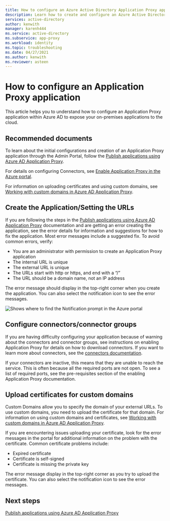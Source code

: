 ```yaml
---
title: How to configure an Azure Active Directory Application Proxy application
description: Learn how to create and configure an Azure Active Directory Application Proxy application in a few simple steps  
services: active-directory
author: kenwith
manager: karenh444
ms.service: active-directory
ms.subservice: app-proxy
ms.workload: identity
ms.topic: troubleshooting
ms.date: 04/27/2021
ms.author: kenwith
ms.reviewer: asteen
---
```


# How to configure an Application Proxy application

This article helps you to understand how to configure an Application Proxy application within Azure AD to expose your on-premises applications to the cloud.

## Recommended documents

To learn about the initial configurations and creation of an Application Proxy application through the Admin Portal, follow the [Publish applications using Azure AD Application Proxy](application-proxy-add-on-premises-application.md).

For details on configuring Connectors, see [Enable Application Proxy in the Azure portal](application-proxy-add-on-premises-application.md).

For information on uploading certificates and using custom domains, see [Working with custom domains in Azure AD Application Proxy](application-proxy-configure-custom-domain.md).

## Create the Application/Setting the URLs

If you are following the steps in the [Publish applications using Azure AD Application Proxy](application-proxy-add-on-premises-application.md) documentation and are getting an error creating the application, see the error details for information and suggestions for how to fix the application. Most error messages include a suggested fix. To avoid common errors, verify:

- You are an administrator with permission to create an Application Proxy application
- The internal URL is unique
- The external URL is unique
- The URLs start with http or https, and end with a “/”
- The URL should be a domain name, not an IP address

The error message should display in the top-right corner when you create the application. You can also select the notification icon to see the error messages.

![Shows where to find the Notification prompt in the Azure portal](./media/application-proxy-config-how-to/error-message.png)

## Configure connectors/connector groups

If you are having difficulty configuring your application because of warning about the connectors and connector groups, see instructions on enabling Application Proxy for details on how to download connectors. If you want to learn more about connectors, see the [connectors documentation](application-proxy-connectors.md).

If your connectors are inactive, this means that they are unable to reach the service. This is often because all the required ports are not open. To see a list of required ports, see the pre-requisites section of the enabling Application Proxy documentation.

## Upload certificates for custom domains

Custom Domains allow you to specify the domain of your external URLs. To use custom domains, you need to upload the certificate for that domain. For information on using custom domains and certificates, see [Working with custom domains in Azure AD Application Proxy](application-proxy-configure-custom-domain.md).

If you are encountering issues uploading your certificate, look for the error messages in the portal for additional information on the problem with the certificate. Common certificate problems include:

- Expired certificate
- Certificate is self-signed
- Certificate is missing the private key

The error message display in the top-right corner as you try to upload the certificate. You can also select the notification icon to see the error messages.

## Next steps

[Publish applications using Azure AD Application Proxy](application-proxy-add-on-premises-application.md)
